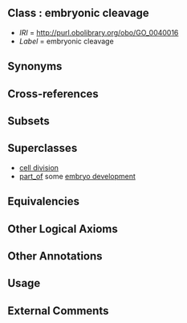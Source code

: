 
## Class : embryonic cleavage

 * *IRI* = http://purl.obolibrary.org/obo/GO_0040016
 * *Label* = embryonic cleavage

## Synonyms


## Cross-references


## Subsets


## Superclasses

 * [cell division](../../GO/01/GO_0051301.md)
 * [part_of](../../BFO/50/BFO_0000050.md) some [embryo development](../../GO/90/GO_0009790.md)

## Equivalencies


## Other Logical Axioms


## Other Annotations


## Usage


## External Comments

